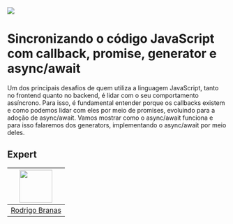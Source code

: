 <img src="https://storage.googleapis.com/golden-wind/experts-club/capa-github.svg" />

# Sincronizando o código JavaScript com callback, promise, generator e async/await

Um dos principais desafios de quem utiliza a linguagem JavaScript, tanto no frontend quanto no backend, é lidar com o seu comportamento assíncrono. Para isso, é fundamental entender porque os callbacks existem e como podemos lidar com eles por meio de promises, evoluindo para a adoção de async/await. Vamos mostrar como o async/await funciona e para isso falaremos dos generators, implementando o async/await por meio deles.

## Expert

| [<img src="https://avatars.githubusercontent.com/u/7491283?s=400&u=c789edefbefcfbd73fbd83bece350f77035ab6b4&v=4" width="75px;"/>](https://github.com/rodrigobranas) |
| :-: |
|[Rodrigo Branas](https://github.com/rodrigobranas)|